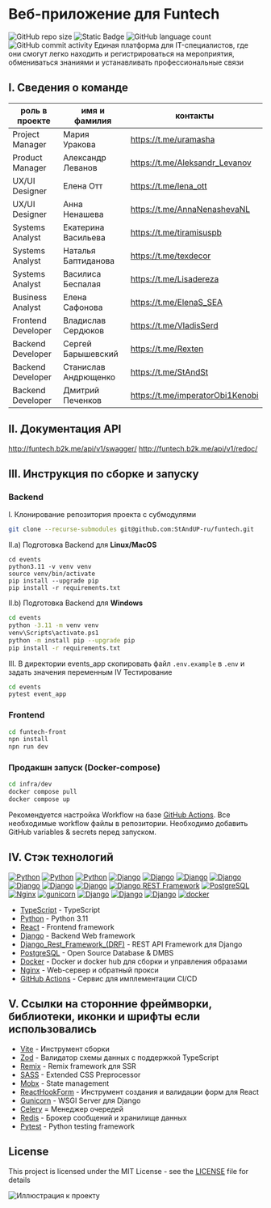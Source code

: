 # Веб-приложение для Funtech
![GitHub repo size](https://img.shields.io/github/repo-size/StAndUP-ru/events?) 
![Static Badge](https://img.shields.io/badge/test_coverage-92%25-F) 
![GitHub language count](https://img.shields.io/github/languages/count/StAndUP-ru/events)
![GitHub commit activity](https://img.shields.io/github/commit-activity/w/StAndUP-ru/events)
Единая платформа для IT-специалистов, где они смогут легко находить и регистрироваться на мероприятия, обмениваться знаниями и устанавливать профессиональные связи
## I. Сведения о команде

| роль в проекте | имя и фамилия | контакты 
| ------ | ------ |  ------ |
| Project Manager |  Мария Уракова  | https://t.me/uramasha
| Product Manager | Александр Леванов  | https://t.me/Aleksandr_Levanov
| UX/UI Designer | Елена Отт | https://t.me/lena_ott
| UX/UI Designer | Анна Ненашева | https://t.me/AnnaNenashevaNL
| Systems Analyst | Екатерина Васильева | https://t.me/tiramisuspb
| Systems Analyst | Наталья Баптиданова  | https://t.me/texdecor
| Systems Analyst | Василиса Беспалая  | https://t.me/Lisadereza
| Business Analyst | Елена Сафонова  | https://t.me/ElenaS_SEA
| Frontend Developer | Владислав Сердюков | https://t.me/VladisSerd
| Backend Developer | Сергей Барышевский  | https://t.me/Rexten
| Backend Developer | Станислав Андрющенко | https://t.me/StAndSt
| Backend Developer | Дмитрий Печенков | https://t.me/imperatorObi1Kenobi


## II. Документация API
http://funtech.b2k.me/api/v1/swagger/
http://funtech.b2k.me/api/v1/redoc/
## III. Инструкция по сборке и запуску
### Backend
I. Клонирование репозитория проекта с субмодулями
```sh
git clone --recurse-submodules git@github.com:StAndUP-ru/funtech.git
```
II.a) Подготовка Backend для **Linux/MacOS**
```
cd events
python3.11 -v venv venv
source venv/bin/activate
pip install --upgrade pip
pip install -r requirements.txt
```
II.b) Подготовка Backend для **Windows**
```sh
cd events
python -3.11 -m venv venv
venv\Scripts\activate.ps1
python -m install pip --upgrade pip
pip install -r requirements.txt
```
III. В директории events_app скопировать файл `.env.example` в `.env` и задать значения переменным
IV Тестирование
```sh
cd events
pytest event_app
```
### Frontend
```sh
cd funtech-front
npn install
npn run dev
```
### Продакшн запуск (Docker-compose)
```sh
cd infra/dev
docker compose pull
docker compose up
```
Рекомендуется настройка Workflow на базе [GitHub Actions]. Все необходимые workflow файлы в репозитории. Необходимо добавить GitHub variables & secrets перед запуском.
## IV. Cтэк технологий 
[![Python](https://img.shields.io/badge/-Python-464646?style=flat-square&logo=Python)]([Python])
[![Python](https://img.shields.io/badge/-TypeScript-464646?style=flat-square&logo=TypeScript)]([Typescript])
[![Python](https://img.shields.io/badge/-React-464646?style=flat-square&logo=React)]([React])
[![Django](https://img.shields.io/badge/-Vite-464646?style=flat-square&logo=Vite)]([Vite])
[![Django](https://img.shields.io/badge/-Zod-464646?style=flat-square&logo=Zod)]([Zod])
[![Django](https://img.shields.io/badge/-Remix-464646?style=flat-square&logo=Remix)]([Remix])
[![Django](https://img.shields.io/badge/-SASS-464646?style=flat-square&logo=SASS)]([SASS])
[![Django](https://img.shields.io/badge/-MobX-464646?style=flat-square&logo=Mobx)]([Mobx])
[![Django](https://img.shields.io/badge/-React_hook_form-464646?style=flat-square&logo=react%20hook%20form)]([ReactHookForm])
[![Django](https://img.shields.io/badge/-Django-464646?style=flat-square&logo=Django)]([Django])
[![Django REST Framework](https://img.shields.io/badge/-Django%20REST%20Framework-464646?style=flat-square&logo=Django%20REST%20Framework)]([Django_Rest_Framework_(DRF)])
[![PostgreSQL](https://img.shields.io/badge/-PostgreSQL-464646?style=flat-square&logo=PostgreSQL)]([PostgreSQL])
[![Nginx](https://img.shields.io/badge/-NGINX-464646?style=flat-square&logo=NGINX)]([Nginx])
[![gunicorn](https://img.shields.io/badge/-gunicorn-464646?style=flat-square&logo=gunicorn)]([Gunicorn])
[![Django](https://img.shields.io/badge/-Celery-464646?style=flat-square&logo=Celery)]([Celery])
[![Django](https://img.shields.io/badge/-Redis-464646?style=flat-square&logo=Redis)]([Redis])
[![Django](https://img.shields.io/badge/-Pytest-464646?style=flat-square&logo=Pytest)]([Pytest])
[![docker](https://img.shields.io/badge/-Docker-464646?style=flat-square&logo=docker)]([Docker])


- [TypeScript] - TypeScript
- [Python] - Python 3.11
- [React] - Frontend framework
- [Django] - Backend Web framework
- [Django_Rest_Framework_(DRF)] - REST API Framework для Django
- [PostgreSQL] - Open Source Database & DMBS
- [Docker] - Docker и docker hub для сборки и управления образами
- [Nginx] - Web-сервер и обратный прокси
- [GitHub Actions] - Сервис для имплементации CI/CD

## V. Cсылки на сторонние фреймворки, библиотеки, иконки и шрифты если использовались
- [Vite] - Инструмент сборки
- [Zod] - Валидатор схемы данных с поддержкой TypeScript
- [Remix] - Remix framework для SSR
- [SASS] - Extended CSS Preprocessor
- [Mobx] - State management
- [ReactHookForm] - Инструмент создания и валидации форм для React
- [Gunicorn] - WSGI Server для Django
- [Celery] = Менеджер очередей
- [Redis] - Брокер сообщений и хранилище данных
- [Pytest] - Python testing framework

## License

This project is licensed under the MIT License - see the [LICENSE] file for details

![Иллюстрация к проекту](http://funtech.b2k.me/assets/Illustration_Community-DXMb6J5j.png)

[//]: # (These are reference links used in the body of this note and get stripped out when the markdown processor does its job. There is no need to format nicely because it shouldn't be seen. Thanks SO - http://stackoverflow.com/questions/4823468/store-comments-in-markdown-syntax)

   [git-repo-url]: <https://github.com/StAndUP-ru/funtech.git>
   [Django]: <https://www.djangoproject.com>
   [Python]: <https://www.python.org/>
   [Typescript]: <https://www.typescriptlang.org/>
   [Django_Rest_Framework_(DRF)]: <https://www.django-rest-framework.org/>
   [PostgreSQL]: <https://www.postgresql.org/>
   [Nginx]: <https://nginx.org/ru/>
   [Gunicorn]: <https://gunicorn.org/>
   [Celery]: <https://docs.celeryq.dev/en/stable/>
   [Redis]: <https://redis.io/>
   [Pytest]: <https://pytest.org>
   [Dillinger.io]: <https://dillinger.io/>
   [React]: <https://react.dev/>
   [Vite]: <https://vitejs.dev/>
   [Zod]: <https://zod.dev/>
   [Remix]: <https://remix.run/>
   [SASS]: <https://sass-lang.com/>
   [Mobx]: <https://mobx.js.org/>
   [ReactHookForm]: <https://react-hook-form.com/>
   [Docker]: <https://www.docker.com/>
   [GitHub Actions]: <https://github.com/features/actions>
   [LICENSE]: <https://github.com/StAndUP-ru/funtech/blob/develop/LICENSE>
